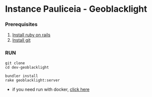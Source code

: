 # Instance Pauliceia - Geoblacklight

### Prerequisites
1. [Install ruby on rails](https://gorails.com/setup/ubuntu/16.04)
2. [Install git](https://git-scm.com/book/en/v2/Getting-Started-Installing-Git)

### RUN
```
git clone 
cd dev-geoblacklight

bundler install
rake geoblacklight:server
```

* if you need run with docker, [click here](https://github.com/Pauliceia/dockers/tree/master/metadata)
